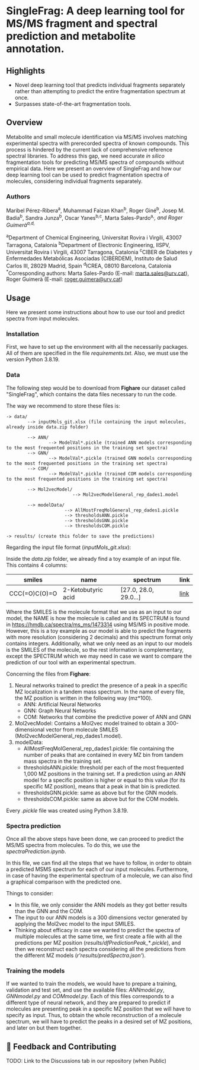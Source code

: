 # SingleFrag: A deep learning tool for MS/MS fragment and spectral prediction and metabolite annotation.

## Highlights

- Novel deep learning tool that predicts individual fragments separately rather than attempting to predict the entire fragmentation spectrum at once.
- Surpasses state-of-the-art fragmentation tools.

## Overview

Metabolite and small molecule identification via MS/MS involves matching experimental spectra with prerecorded spectra of known compounds. This process is hindered by the current lack of comprehensive reference spectral libraries. To address this gap, we need accurate *in silico* fragmentation tools for predicting MS/MS spectra of compounds without empirical data. Here we present an overview of SingleFrag and how our deep learning tool can be used to predict fragmentation spectra of molecules, considering individual fragments separately. 

### Authors

Maribel Pérez-Ribera<sup>a</sup>, Muhammad Faizan Khan<sup>b</sup>, Roger Giné<sup>b</sup>, Josep M. Badia<sup>b</sup>, Sandra
Junza<sup>b</sup>, Oscar Yanes<sup>b,c</sup>, Marta Sales-Pardo<sup>a,*</sup>, and Roger Guimerà<sup>a,d,*</sup>

<sup>a</sup>Department of Chemical Engineering, Universitat Rovira i Virgili, 43007 Tarragona, Catalonia
<sup>b</sup>Department of Electronic Engineering, IISPV, Universitat Rovira i Virgili, 43007 Tarragona, Catalonia
<sup>c</sup>CIBER de Diabetes y Enfermedades Metabólicas Asociadas (CIBERDEM), Instituto de Salud Carlos III, 28029 Madrid, Spain
<sup>d</sup>ICREA, 08010 Barcelona, Catalonia
<sup>*</sup>Corresponding authors: Marta Sales-Pardo (E-mail: marta.sales@urv.cat), Roger Guimerà (E-mail: roger.guimera@urv.cat)

## Usage

Here we present some instructions about how to use our tool and predict spectra from input molecules. 

### Installation

First, we have to set up the environment with all the necessarily packages. All of them are specified in the file *requirements.txt*. Also, we must use the version Python 3.8.19. 

### Data

The following step would be to download from **Fighare** our dataset called "SingleFrag", which contains the data files necessary to run the code. 

The way we recommend to store these files is:

    -> data/
            --> inputMols_git.xlsx (file containing the input molecules, already inside data.zip folder)

            --> ANN/
                    --> ModelVal*.pickle (trained ANN models corresponding to the most frequented positions in the training set spectra)
            --> GNN/
                    --> ModelVal*.pickle (trained GNN models corresponding to the most frequented positions in the training set spectra)
            --> COM/
                    --> ModelVal*.pickle (trained COM models corresponding to the most frequented positions in the training set spectra)

            --> Mol2vecModel/
                             --> Mol2vecModelGeneral_rep_dades1.model

            --> modelData/
                          --> AllMostFreqMolGeneral_rep_dades1.pickle
                          --> thresholdsANN.pickle
                          --> thresholdsGNN.pickle
                          --> thresholdsCOM.pickle
                          
    -> results/ (create this folder to save the predictions)

Regarding the input file format (*inputMols_git.xlsx*):

Inside the *data.zip* folder, we already find a toy example of an input file. This contains 4 columns:

| smiles            | name               | spectrum                | link                                     |
|-------------------|--------------------|-------------------------|------------------------------------------|
| CCC(=O)C(O)=O     | 2-Ketobutyric acid  | [27.0, 28.0, 29.0...]   | [link](https://hmdb.ca/spectra/ms_ms/1473314) |

Where the SMILES is the molecule format that we use as an input to our model, the NAME is how the molecule is called and its SPECTRUM is found in https://hmdb.ca/spectra/ms_ms/1473314 using MS/MS in positive mode. However, this is a toy example as our model is able to predict the fragments with more resolution (considering 2 decimals) and this spectrum format only contains integers. Additionally, what we only need as an input to our models is the SMILES of the molecule, so the rest information is complementary, except the SPECTRUM which we may need in case we want to compare the prediction of our tool with an experimental spectrum. 

Concerning the files from **Fighare**:

1. Neural networks trained to predict the presence of a peak in a specific MZ localization in a tandem mass spectrum. In the name of every file, the MZ position is written in the following way (mz*100).
    - ANN: Artificial Neural Networks
    - GNN: Graph Neural Networks
    - COM: Networks that combine the predictive power of ANN and GNN
2. Mol2vecModel: Contains a Mol2vec model trained to obtain a 300-dimensional vector from molecule SMILES (Mol2vecModelGeneral_rep_dades1.model).
3. modelData:
    - AllMostFreqMolGeneral_rep_dades1.pickle: file containing the number of peaks that are contained in every MZ bin from tandem mass spectra in the training set.
    - thresholdsANN.pickle: threshold per each of the most frequented 1,000 MZ positions in the training set. If a prediction using an ANN model for a specific position is higher or equal to this value (for its specific MZ position), means that a peak in that bin is predicted.
    - thresholdsGNN.pickle: same as above but for the GNN models.
    - thresholdsCOM.pickle: same as above but for the COM models.

Every *.pickle* file was created using Python 3.8.19.

### Spectra prediction

Once all the above steps have been done, we can proceed to predict the MS/MS spectra from molecules. To do this, we use the *spectraPrediction.ipynb*. 

In this file, we can find all the steps that we have to follow, in order to obtain a predicted MSMS spectrum for each of our input molecules. Furthermore, in case of having the experimental spectrum of a molecule, we can also find a graphical comparison with the predicted one.

Things to consider:
- In this file, we only consider the ANN models as they got better results than the GNN and the COM.
- The input to our ANN models is a 300 dimensions vector generated by applying the Mol2vec model to the input SMILES.
- Thinking about efficacy in case we wanted to predict the spectra of multiple molecules at the same time, we first create a file with all the predictions per MZ position (*results/dfPredictionPeak_***.pickle*), and then we reconstruct each spectra considering all the predictions from the different MZ models (*r'results/predSpectra.json'*). 

### Training the models

If we wanted to train the models, we would have to prepare a training, validation and test set, and use the available files: *ANNmodel.py*, *GNNmodel.py* and *COMmodel.py*. Each of this files corresponds to a different type of neural network, and they are prepared to predict if molecules are presenting peak in a specific MZ position that we will have to specify as input. Thus, to obtain the whole reconstruction of a molecule spectrum, we will have to predict the peaks in a desired set of MZ positions, and later on but them together. 


## 💭 Feedback and Contributing

TODO: Link to the Discussions tab in our repository (when Public)
